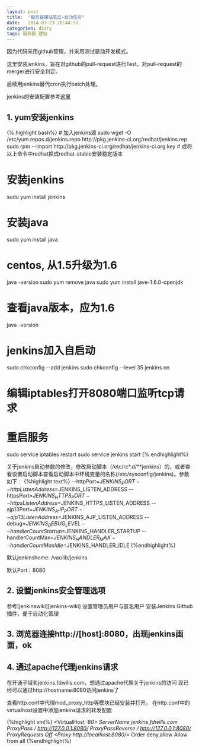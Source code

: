 ```yaml
---
layout: post
title:  "服务器建站笔记-自动任务"
date:   2014-01-23 20:44:57
categories: diary
tags: 服务器 建站
---
```

因为代码采用github管理，并采用测试驱动开发模式。

这里安装jenkins，旨在对github的pull-request进行Test，对pull-request的merger进行安全判定。

后续用jenkins替代cron执行batch处理。

jenkins的安装配置参考[这里][jenkins-link]

<h2>1. yum安装jenkins</h2>
{% highlight bash%}
# 加入jenkins源
sudo wget -O /etc/yum.repos.d/jenkins.repo http://pkg.jenkins-ci.org/redhat/jenkins.rep
sudo rpm --import http://pkg.jenkins-ci.org/redhat/jenkins-ci.org.key
# 或将以上命令中redhat换成redhat-stable安装稳定版本
 
# 安装jenkins
sudu yum install jenkins
 
# 安装java
sudo yum install java
 
# centos, 从1.5升级为1.6
java -version
sudo yum remove java
sudo yum install jave-1.6.0-openjdk
 
# 查看java版本，应为1.6
java -version
 
# jenkins加入自启动
sudo chkconfig --add jenkins
sudo chkconfig --level 35 jenkins on
# 编辑iptables打开8080端口监听tcp请求
# 重启服务
sudo service iptables restart
sudo service jenkins start
{% endhighlight%}

关于jenkins启动参数的修改，修改启动脚本（/etc/rc*.d/**jenkins）的，或者查看设置启动脚本查看启动脚本中环境变量的名称(/etc/sysconfig/jenkins)。参数如下：
{%highlight text%}
--httpPort=$JENKINS_PORT
--httpListenAddress=$JENKINS_LISTEN_ADDRESS
--httpsPort=$JENKINS_HTTPS_PORT
--httpsListenAddress=$JENKINS_HTTPS_LISTEN_ADDRESS
--ajp13Port=$JENKINS_AJP_PORT
--ajp13ListenAddress=$JENKINS_AJP_LISTEN_ADDRESS
--debug=$JENKINS_DEBUG_LEVEL
--handlerCountStartup=$JENKINS_HANDLER_STARTUP
--handlerCountMax=$JENKINS_HANDLER_MAX
--handlerCountMaxIdle=$JENKINS_HANDLER_IDLE
{%endhighlight%}

默认jenkinshome: /var/lib/jenkins

默认Port：8080

<h2>2. 设置jenkins安全管理选项</h2>
参考[jenkinswiki][jenkins-wiki]
设置管理员用户与匿名用户
安装Jenkins Github插件，便于自动化管理
<h2>3. 浏览器连接http://[host]:8080，出现jenkins画面，ok</h2>

## 4. 通过apache代理jenkins请求
  在开通子域名jenkins.fdwills.com，想通过apache代理关于jenkins的访问
  现已经可以通过http://hostname:8080访问jenkins了

查看http.conf中代理mod_proxy_http等模块已经安装并打开。
在http.conf中的virtualhost设置中添加jenkins请求的转发配置

{%highlight xml%}
<VirtualHost *:80>
   ServerName jenkins.fdwills.com
   ProxyPass / http://127.0.0.1:8080/
   ProxyPassReverse / http://127.0.0.1:8080/
   ProxyRequests Off
   <Proxy http://localhost:8080/*>
     Order deny,allow
     Allow from all
   </Proxy>
</VirtualHost>
{%endhighlight%}


[jenkins-link]: http://pkg.jenkins-ci.org/redhat/
[jenkins-wiki]: https://wiki.jenkins-ci.org/display/JENKINS/Standard+Security+Setup
